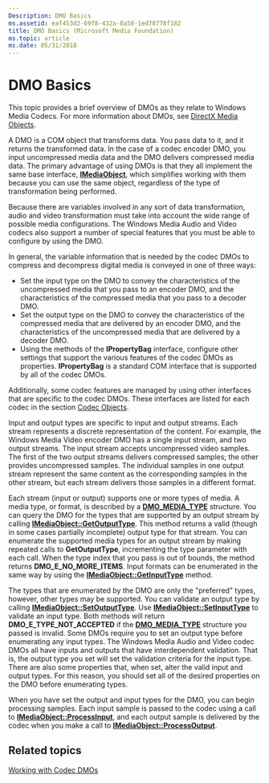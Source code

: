 ```yaml
---
Description: DMO Basics
ms.assetid: eaf453d2-69f8-432a-8a58-1ed70778f182
title: DMO Basics (Microsoft Media Foundation)
ms.topic: article
ms.date: 05/31/2018
---
```


# DMO Basics

This topic provides a brief overview of DMOs as they relate to Windows Media Codecs. For more information about DMOs, see [DirectX Media Objects](https://msdn.microsoft.com/library/Dd375474(v=VS.85).aspx).

A DMO is a COM object that transforms data. You pass data to it, and it returns the transformed data. In the case of a codec encoder DMO, you input uncompressed media data and the DMO delivers compressed media data. The primary advantage of using DMOs is that they all implement the same base interface, [**IMediaObject**](https://msdn.microsoft.com/library/Dd406926(v=VS.85).aspx), which simplifies working with them because you can use the same object, regardless of the type of transformation being performed.

Because there are variables involved in any sort of data transformation, audio and video transformation must take into account the wide range of possible media configurations. The Windows Media Audio and Video codecs also support a number of special features that you must be able to configure by using the DMO.

In general, the variable information that is needed by the codec DMOs to compress and decompress digital media is conveyed in one of three ways:

-   Set the input type on the DMO to convey the characteristics of the uncompressed media that you pass to an encoder DMO, and the characteristics of the compressed media that you pass to a decoder DMO.
-   Set the output type on the DMO to convey the characteristics of the compressed media that are delivered by an encoder DMO, and the characteristics of the uncompressed media that are delivered by a decoder DMO.
-   Using the methods of the **IPropertyBag** interface, configure other settings that support the various features of the codec DMOs as properties. **IPropertyBag** is a standard COM interface that is supported by all of the codec DMOs.

Additionally, some codec features are managed by using other interfaces that are specific to the codec DMOs. These interfaces are listed for each codec in the section [Codec Objects](codecobjects.md).

Input and output types are specific to input and output streams. Each stream represents a discrete representation of the content. For example, the Windows Media Video encoder DMO has a single input stream, and two output streams. The input stream accepts uncompressed video samples. The first of the two output streams delivers compressed samples; the other provides uncompressed samples. The individual samples in one output stream represent the same content as the corresponding samples in the other stream, but each stream delivers those samples in a different format.

Each stream (input or output) supports one or more types of media. A media type, or format, is described by a [**DMO\_MEDIA\_TYPE**](https://msdn.microsoft.com/library/Dd375504(v=VS.85).aspx) structure. You can query the DMO for the types that are supported by an output stream by calling [**IMediaObject::GetOutputType**](https://msdn.microsoft.com/library/Dd406956(v=VS.85).aspx). This method returns a valid (though in some cases partially incomplete) output type for that stream. You can enumerate the supported media types for an output stream by making repeated calls to **GetOutputType**, incrementing the type parameter with each call. When the type index that you pass is out of bounds, the method returns **DMO\_E\_NO\_MORE\_ITEMS**. Input formats can be enumerated in the same way by using the [**IMediaObject::GetInputType**](https://msdn.microsoft.com/library/Dd406952(v=VS.85).aspx) method.

The types that are enumerated by the DMO are only the "preferred" types, however, other types may be supported. You can validate an output type by calling [**IMediaObject::SetOutputType**](https://msdn.microsoft.com/library/Dd406963(v=VS.85).aspx). Use [**IMediaObject::SetInputType**](https://msdn.microsoft.com/library/Dd406962(v=VS.85).aspx) to validate an input type. Both methods will return **DMO\_E\_TYPE\_NOT\_ACCEPTED** if the [**DMO\_MEDIA\_TYPE**](https://msdn.microsoft.com/library/Dd375504(v=VS.85).aspx) structure you passed is invalid. Some DMOs require you to set an output type before enumerating any input types. The Windows Media Audio and Video codec DMOs all have inputs and outputs that have interdependent validation. That is, the output type you set will set the validation criteria for the input type. There are also some properties that, when set, alter the valid input and output types. For this reason, you should set all of the desired properties on the DMO before enumerating types.

When you have set the output and input types for the DMO, you can begin processing samples. Each input sample is passed to the codec using a call to [**IMediaObject::ProcessInput**](https://msdn.microsoft.com/library/Dd406959(v=VS.85).aspx), and each output sample is delivered by the codec when you make a call to [**IMediaObject::ProcessOutput**](https://msdn.microsoft.com/library/Dd406960(v=VS.85).aspx).

## Related topics

<dl> <dt>

[Working with Codec DMOs](workingwithcodecdmos.md)
</dt> </dl>

 

 



